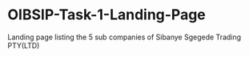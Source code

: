 # OIBSIP-Task-1-Landing-Page
Landing page listing the 5 sub companies of Sibanye Sgegede Trading PTY(LTD)
